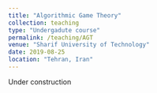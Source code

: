 ```yaml
---
title: "Algorithmic Game Theory"
collection: teaching
type: "Undergadute course"
permalink: /teaching/AGT
venue: "Sharif University of Technology"
date: 2019-08-25
location: "Tehran, Iran"
---
```


Under construction